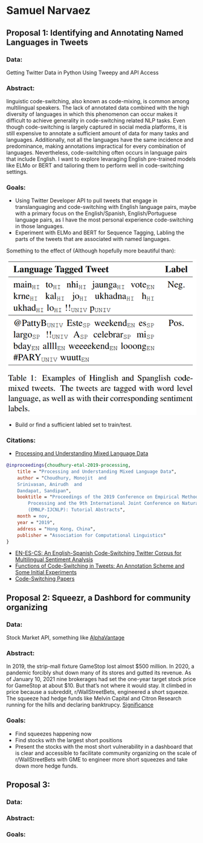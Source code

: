 # Samuel Narvaez

## Proposal 1: Identifying and Annotating Named Languages in Tweets
### Data: 
Getting Twitter Data in Python Using Tweepy and API Access
### Abstract:

linguistic code-switching, also known as code-mixing, is common among multilingual speakers. The lack of annotated data combined with the high diversity of languages in which this phenomenon can occur makes it difficult to achieve generality in code-switching related NLP tasks. Even though code-switching is largely captured in social media platforms, it is still expensive to annotate a sufficient amount of data for many tasks and languages. Additionally, not all the languages have the same incidence and predominance, making annotations impractical for every combination of languages. Nevertheless, code-switching often occurs in language pairs that include English. I want to explore levaraging English pre-trained models like ELMo or BERT and tailoring them to perform well in code-switching settings. 

### Goals:
* Using Twitter Developer API to pull tweets that engage in translanguaging and code-switching with English language pairs, maybe with a primary focus on the English/Spanish, English/Portuguese language pairs, as I have the most personal experience code-switching in those languages. 
* Experiment with ELMo and BERT for Sequence Tagging, Labling the parts of the tweets that are associated with named languages. 

Something to the effect of (Although hopefully more beautiful than):


![](media/sentimix_table.png)
* Build or find a sufficient labled set to train/test. 

### Citations:
* [Processing and Understanding Mixed Language Data](https://genius1237.github.io/emnlp19_tut/)
```bibtex
@inproceedings{choudhury-etal-2019-processing,
    title = "Processing and Understanding Mixed Language Data",
    author = "Choudhury, Monojit  and
    Srinivasan, Anirudh  and
    Dandapat, Sandipan",
    booktitle = "Proceedings of the 2019 Conference on Empirical Methods in Natural Language
        Processing and the 9th International Joint Conference on Natural Language Processing
        (EMNLP-IJCNLP): Tutorial Abstracts",
    month = nov,
    year = "2019",
    address = "Hong Kong, China",
    publisher = "Association for Computational Linguistics"
}
```
* [EN-ES-CS: An English-Spanish Code-Switching Twitter Corpus for Multilingual Sentiment Analysis](https://www.aclweb.org/anthology/L16-1655.pdf)
* [Functions of Code-Switching in Tweets: An Annotation Scheme and Some Initial Experiments](https://www.aclweb.org/anthology/L16-1260.pdf)
* [Code-Switching Papers](https://github.com/gentaiscool/code-switching-papers)
## Proposal 2: Squeezr, a Dashbord for community organizing
### Data: 
Stock Market API, something like [AlphaVantage](https://www.alphavantage.co)
### Abstract:
In 2019, the strip-mall fixture GameStop lost almost $500 million. In 2020, a pandemic forcibly shut down many of its stores and gutted its revenue. As of January 10, 2021 nine brokerages had set the one-year target stock price for GameStop at about $10. But that’s not where it would stay. It climbed in price because a subreddit, r/WallStreetBets, engineered a short squeeze. The squeeze had hedge funds like Melvin Capital and Citron Research running for the hills and declaring banktrupcy. [Significance](https://www.reddit.com/r/wallstreetbets/comments/l7bpf5/30_seconds_from_triggering_market_nuclear_bomb/)
### Goals:
* Find squeezes happening now
* Find stocks with the largest short positions
* Present the stocks with the most short vulnerability in a dashboard that is clear and accessible to facilitate community organizing on the scale of r/WallStreetBets with GME to engineer more short squeezes and take down more hedge funds.
## Proposal 3:
### Data:
### Abstract:
### Goals:
